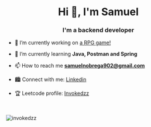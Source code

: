 <h1 align="center">Hi 👋, I'm Samuel</h1>
<h3 align="center">I'm a backend developer</h3>

- 🔭 I’m currently working on [a RPG game!](https://github.com/Invokedzz/rpg_game)

- 🌱 I’m currently learning **Java, Postman and Spring**

- 📫 How to reach me **samuelnobrega902@gmail.com**

- 🏙 Connect with me: <a href="https://www.linkedin.com/in/samuel-n%C3%B3brega/">Linkedin</a>

- 🏆 Leetcode profile: <a href="https://leetcode.com/u/Invokedzz/">Invokedzz</a>

<br>

<p><img align="center" src="https://github-readme-stats.vercel.app/api/top-langs?username=invokedzz&show_icons=true&locale=en&layout=compact" alt="invokedzz" /></p>

